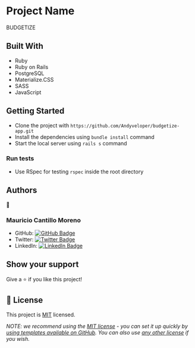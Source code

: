 # Project Name

BUDGETIZE

## Built With

- Ruby
- Ruby on Rails
- PostgreSQL
- Materialize.CSS
- SASS
- JavaScript

## Getting Started

- Clone the project with `https://github.com/Andyveloper/budgetize-app.git`
- Install the dependencies using `bundle install` command
- Start the local server using `rails s` command

### Run tests

- Use RSpec for testing `rspec` inside the root directory

## Authors

👤

### Mauricio Cantillo Moreno

- GitHub: [![GitHub Badge](https://img.shields.io/badge/-Andyveloper-white?logo=GitHub&logoColor=181717&style=plastic)](https://github.com/Andyveloper)
- Twitter: [![Twitter Badge](https://img.shields.io/badge/-MauroCantillo_-white?logo=Twitter&logoColor=1DA1F2&style=plastic)](https://twitter.com/MauroCantillo_)
- LinkedIn: [![LinkedIn Badge](https://img.shields.io/badge/-Mauricio_Cantillo_Moreno-white?logo=LinkedIn&logoColor=1DA1F2&style=plastic)](https://www.linkedin.com/in/mauricio-cantillo-moreno/)

## Show your support

Give a ⭐️ if you like this project!

## 📝 License

This project is [MIT](./LICENSE) licensed.

_NOTE: we recommend using the [MIT license](https://choosealicense.com/licenses/mit/) - you can set it up quickly by [using templates available on GitHub](https://docs.github.com/en/communities/setting-up-your-project-for-healthy-contributions/adding-a-license-to-a-repository). You can also use [any other license](https://choosealicense.com/licenses/) if you wish._
